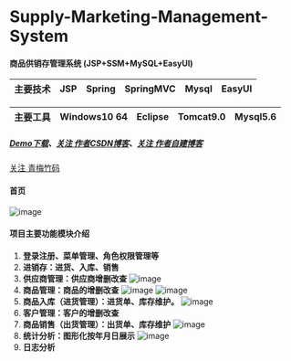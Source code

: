 # Supply-Marketing-Management-System
#### 商品供销存管理系统 (JSP+SSM+MySQL+EasyUI)


主要技术|JSP |Spring |SpringMVC |Mysql |EasyUI |
---|---|---|---|---|---

主要工具|Windows10 64 |Eclipse |Tomcat9.0 |Mysql5.6
---|---|---|---|---


##### [Demo下载](https://github.com/michaelwuyu/Supply-Marketing-Management-System)、[关注 作者CSDN博客](https://blog.csdn.net/weixin_43258908)、[关注 作者自建博客](https://wuyu.mobi/)

[关注 青梅竹码](![image](https://github.com/michaelwuyu/Supply-Marketing-Management-System/blob/master/images/66.jpg))

#### 首页

![image](https://github.com/michaelwuyu/Supply-Marketing-Management-System/blob/master/images/2.png)


#### 项目主要功能模块介绍
1. **登录注册、菜单管理、角色权限管理等**
2. **进销存：进货、入库、销售**
3. **供应商管理：供应商增删改查**
![image](https://github.com/michaelwuyu/Supply-Marketing-Management-System/blob/master/images/5.png)
4. **商品管理：商品的增删改查**
![image](https://github.com/michaelwuyu/Supply-Marketing-Management-System/blob/master/images/8.png)
![image](https://github.com/michaelwuyu/Supply-Marketing-Management-System/blob/master/images/10.png)
5. **商品入库（进货管理）：进货单、库存维护。**
![image](https://github.com/michaelwuyu/Supply-Marketing-Management-System/blob/master/images/11.png)
6. **客户管理：客户的增删改查**
7. **商品销售（出货管理）：出货单、库存维护**
![image](https://github.com/michaelwuyu/Supply-Marketing-Management-System/blob/master/images/17.png)
8. **统计分析：图形化按年月日展示**
![image](https://github.com/michaelwuyu/Supply-Marketing-Management-System/blob/master/images/18.png)
9. **日志分析**



